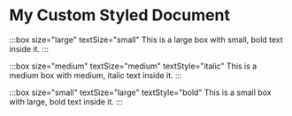 # My Custom Styled Document

:::box size="large" textSize="small"
This is a large box with small, bold text inside it.
:::

:::box size="medium" textSize="medium" textStyle="italic"
This is a medium box with medium, italic text inside it.
:::

:::box size="small" textSize="large" textStyle="bold"
This is a small box with large, bold text inside it.
:::
